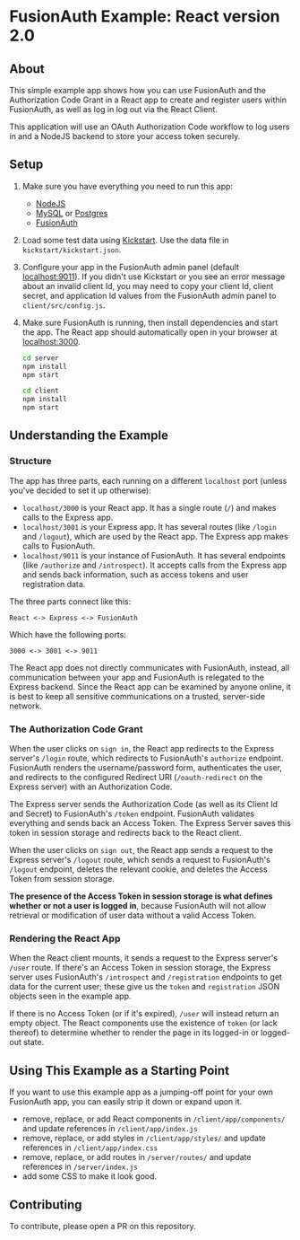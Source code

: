 # FusionAuth Example: React version 2.0

## About

This simple example app shows how you can use FusionAuth and the Authorization Code Grant in a React app to create and register users within FusionAuth, as well as log in log out via the React Client.

This application will use an OAuth Authorization Code workflow to log users in and a NodeJS backend to store your access token securely.

## Setup

1. Make sure you have everything you need to run this app:

	- [NodeJS](https://nodejs.org/en/download/)
	- [MySQL](https://fusionauth.io/docs/v1/tech/installation-guide/database#install-mysql) or [Postgres](https://fusionauth.io/docs/v1/tech/installation-guide/database#install-postgresql)
	- [FusionAuth](https://fusionauth.io/docs/v1/tech/installation-guide/fast-path#fast-path-install)

2. Load some test data using [Kickstart](https://fusionauth.io/docs/v1/tech/installation-guide/kickstart). Use the data file in `kickstart/kickstart.json`.

3. Configure your app in the FusionAuth admin panel (default [localhost:9011](localhost:9011)). If you didn't use Kickstart or you see an error message about an invalid client Id, you may need to copy your client Id, client secret, and application Id values from the FusionAuth admin panel to `client/src/config.js`.

4. Make sure FusionAuth is running, then install dependencies and start the app. The React app should automatically open in your browser at [localhost:3000](http://localhost:3000).

	```zsh
	cd server
	npm install
	npm start
	```
	```zsh
	cd client
	npm install
	npm start
	```

## Understanding the Example

### Structure

The app has three parts, each running on a different `localhost` port (unless you've decided to set it up otherwise):

- `localhost/3000` is your React app. It has a single route (`/`) and makes calls to the Express app.
- `localhost/3001` is your Express app. It has several routes (like `/login` and `/logout`), which are used by the React app. The Express app makes calls to FusionAuth.
- `localhost/9011` is your instance of FusionAuth. It has several endpoints (like `/authorize` and `/introspect`). It accepts calls from the Express app and sends back information, such as access tokens and user registration data.

The three parts connect like this:

`React <-> Express <-> FusionAuth`

Which have the following ports:

`3000 <-> 3001 <-> 9011`

The React app does not directly communicates with FusionAuth, instead, all communication between your app and FusionAuth is relegated to the Express backend. Since the React app can be examined by anyone online, it is best to keep all sensitive communications on a trusted, server-side network.

### The Authorization Code Grant

When the user clicks on `sign in`, the React app redirects to the Express server's `/login` route, which redirects to FusionAuth's `authorize` endpoint. FusionAuth renders the username/password form, authenticates the user, and redirects to the configured Redirect URI (`/oauth-redirect` on the Express server) with an Authorization Code.

The Express server sends the Authorization Code (as well as its Client Id and Secret) to FusionAuth's `/token` endpoint. FusionAuth validates everything and sends back an Access Token. The Express Server saves this token in session storage and redirects back to the React client.

When the user clicks on `sign out`, the React app sends a request to the Express server's `/logout` route, which sends a request to FusionAuth's `/logout` endpoint, deletes the relevant cookie, and deletes the Access Token from session storage.

**The presence of the Access Token in session storage is what defines whether or not a user is logged in**, because FusionAuth will not allow retrieval or modification of user data without a valid Access Token.

### Rendering the React App

When the React client mounts, it sends a request to the Express server's `/user` route. If there's an Access Token in session storage, the Express server uses FusionAuth's `/introspect` and `/registration` endpoints to get data for the current user; these give us the `token` and `registration` JSON objects seen in the example app.

If there is no Access Token (or if it's expired), `/user` will instead return an empty object. The React components use the existence of `token` (or lack thereof) to determine whether to render the page in its logged-in or logged-out state.

## Using This Example as a Starting Point

If you want to use this example app as a jumping-off point for your own FusionAuth app, you can easily strip it down or expand upon it.

- remove, replace, or add React components in `/client/app/components/` and update references in `/client/app/index.js`
- remove, replace, or add styles in `/client/app/styles/` and update references in `/client/app/index.css`
- remove, replace, or add routes in `/server/routes/` and update references in `/server/index.js`
- add some CSS to make it look good.

## Contributing

To contribute, please open a PR on this repository.
